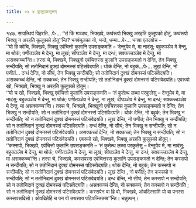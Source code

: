 ```yaml
---
title: ०४ ४ कुलूपकसुत्तम्

---
```


१४७. सावत्थियं विहरति…पे॰… ‘‘तं किं मञ्ञथ, भिक्खवे, कथंरूपो भिक्खु अरहति कुलूपको होतुं, कथंरूपो भिक्खु न अरहति कुलूपको होतु’’न्ति? भगवंमूलका नो, भन्ते, धम्मा…पे॰… भगवा एतदवोच –  
‘‘यो हि कोचि, भिक्खवे, भिक्खु एवंचित्तो कुलानि उपसङ्कमति – ‘देन्तुयेव मे, मा नादंसु; बहुकञ्ञेव मे देन्तु, मा थोकं; पणीतञ्ञेव मे देन्तु, मा लूखं; सीघञ्ञेव मे देन्तु, मा दन्धं; सक्कच्चञ्ञेव मे देन्तु, मा असक्कच्च’न्ति। तस्स चे, भिक्खवे, भिक्खुनो एवंचित्तस्स कुलानि उपसङ्कमतो न देन्ति, तेन भिक्खु सन्दीयति; सो ततोनिदानं दुक्खं दोमनस्सं पटिसंवेदयति। थोकं देन्ति, नो बहुकं…पे॰… लूखं देन्ति, नो पणीतं… दन्धं देन्ति, नो सीघं, तेन भिक्खु सन्दीयति; सो ततोनिदानं दुक्खं दोमनस्सं पटिसंवेदयति। असक्कच्चं देन्ति, नो सक्कच्चं; तेन भिक्खु सन्दीयति; सो ततोनिदानं दुक्खं दोमनस्सं पटिसंवेदयति। एवरूपो खो, भिक्खवे, भिक्खु न अरहति कूलूपको होतुम्।  
‘‘यो च खो, भिक्खवे, भिक्खु एवंचित्तो कुलानि उपसङ्कमति – ‘तं कुतेत्थ लब्भा परकुलेसु – देन्तुयेव मे, मा नादंसु; बहुकञ्ञेव मे देन्तु, मा थोकं; पणीतञ्ञेव मे देन्तु, मा लूखं; दीघञ्ञेव मे देन्तु, मा दन्धं; सक्कच्चञ्ञेव मे देन्तु, मा असक्कच्च’न्ति। तस्स चे, भिक्खवे, भिक्खुनो एवंचित्तस्स कुलानि उपसङ्कमतो न देन्ति; तेन भिक्खु न सन्दीयति; सो न ततोनिदानं दुक्खं दोमनस्सं पटिसंवेदयति। थोकं देन्ति, नो बहुकं; तेन भिक्खु न सन्दीयति; सो न ततोनिदानं दुक्खं दोमनस्सं पटिसंवेदयति। लूखं देन्ति, नो पणीतं; तेन भिक्खु न सन्दीयति; सो न ततोनिदानं दुक्खं दोमनस्सं पटिसंवेदयति। दन्धं देन्ति, नो सीघं; तेन भिक्खु न सन्दीयति; सो न ततोनिदानं दुक्खं दोमनस्सं पटिसंवेदयति। असक्कच्चं देन्ति, नो सक्कच्चं; तेन भिक्खु न सन्दीयति; सो न ततोनिदानं दुक्खं दोमनस्सं पटिसंवेदयति। एवरूपो खो, भिक्खवे, भिक्खु अरहति कुलूपको होतुम्।  
‘‘कस्सपो, भिक्खवे, एवंचित्तो कुलानि उपसङ्कमति – ‘तं कुतेत्थ लब्भा परकुलेसु – देन्तुयेव मे, मा नादंसु; बहुकञ्ञेव मे देन्तु, मा थोकं; पणीतञ्ञेव मे देन्तु, मा लूखं; सीघञ्ञेव मे देन्तु, मा दन्धं; सक्कच्चञ्ञेव मे देन्तु, मा असक्कच्च’न्ति। तस्स चे, भिक्खवे, कस्सपस्स एवंचित्तस्स कुलानि उपसङ्कमतो न देन्ति; तेन कस्सपो न सन्दीयति; सो न ततोनिदानं दुक्खं दोमनस्सं पटिसंवेदयति। थोकं देन्ति, नो बहुकं; तेन कस्सपो न सन्दीयति; सो न ततोनिदानं दुक्खं दोमनस्सं पटिसंवेदयति। लूखं देन्ति , नो पणीतं; तेन कस्सपो न सन्दीयति; सो न ततोनिदानं दुक्खं दोमनस्सं पटिसंवेदयति। दन्धं देन्ति, नो सीघं; तेन कस्सपो न सन्दीयति; सो न ततोनिदानं दुक्खं दोमनस्सं पटिसंवेदयति। असक्कच्चं देन्ति, नो सक्कच्चं; तेन कस्सपो न सन्दीयति ; सो न ततोनिदानं दुक्खं दोमनस्सं पटिसंवेदयति। कस्सपेन वा हि वो, भिक्खवे, ओवदिस्सामि यो वा पनस्स कस्सपसदिसो। ओवदितेहि च पन वो तथत्ताय पटिपज्जितब्ब’’न्ति। चतुत्थम्।  

